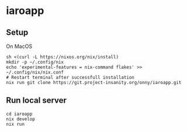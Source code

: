 # iaroapp

## Setup

On MacOS

```
sh <(curl -L https://nixos.org/nix/install)
mkdir -p ~/.config/nix
echo 'experimental-features = nix-command flakes' >> ~/.config/nix/nix.conf
# Restart terminal after successfull installation
nix run git clone https://git.project-insanity.org/onny/iaroapp.git
```

## Run local server


```
cd iaroapp
nix develop
nix run
```
